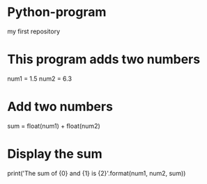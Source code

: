 # Python-program
my first repository
# This program adds two numbers

num1 = 1.5
num2 = 6.3

# Add two numbers
sum = float(num1) + float(num2)

# Display the sum
print('The sum of {0} and {1} is {2}'.format(num1, num2, sum))
